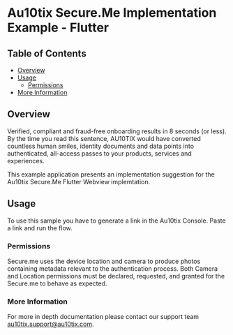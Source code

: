 # Au10tix Secure.Me Implementation Example - Flutter

## Table of Contents
- [Overview](#overview)
- [Usage](#usage)
    - [Permissions](#permissions)
- [More Information](#moreInformation)

## Overview
Verified, compliant and fraud-free onboarding results in 8 seconds (or less). By the time you read this sentence, AU10TIX would have converted countless human smiles, identity documents and data points into authenticated, all-access passes to your products, services and experiences.

This example application presents an implementation suggestion for the Au10tix Secure.Me Flutter Webview implemtation.

## Usage
To use this sample you have to generate a link in the Au10tix Console. Paste a link and run the flow.


### Permissions
Secure.me uses the device location and camera to produce photos containing metadata relevant to the authentication process. 
Both Camera and Location permissions must be declared, requested, and granted for the Secure.me to behave as expected.

### More Information
For more in depth documentation please contact our support team au10tix.support@au10tix.com.
